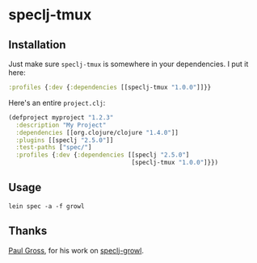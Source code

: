 # speclj-tmux

## Installation

Just make sure `speclj-tmux` is somewhere in your dependencies. I put it here:

```clj
:profiles {:dev {:dependencies [[speclj-tmux "1.0.0"]]}}
```

Here's an entire `project.clj`:

```clj
(defproject myproject "1.2.3"
  :description "My Project"
  :dependencies [[org.clojure/clojure "1.4.0"]]
  :plugins [[speclj "2.5.0"]]
  :test-paths ["spec/"]
  :profiles {:dev {:dependencies [[speclj "2.5.0"]
                                  [speclj-tmux "1.0.0"]}})
```

## Usage

```
lein spec -a -f growl
```

## Thanks

[Paul Gross](https://github.com/pgr0ss), for his work on [speclj-growl](https://github.com/pgr0ss/speclj-growl).
